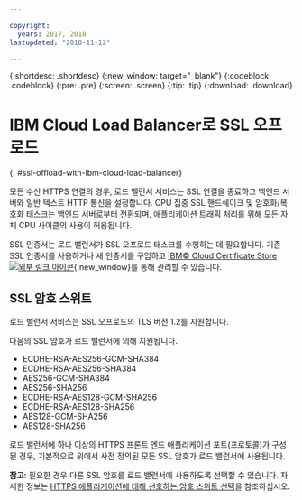 ```yaml
---

copyright:
  years: 2017, 2018
lastupdated: "2018-11-12"

---
```


{:shortdesc: .shortdesc}
{:new_window: target="_blank"}
{:codeblock: .codeblock}
{:pre: .pre}
{:screen: .screen}
{:tip: .tip}
{:download: .download}

# IBM Cloud Load Balancer로 SSL 오프로드
{: #ssl-offload-with-ibm-cloud-load-balancer}

모든 수신 HTTPS 연결의 경우, 로드 밸런서 서비스는 SSL 연결을 종료하고 백엔드 서버와 일반 텍스트 HTTP 통신을 설정합니다. CPU 집중 SSL 핸드쉐이크 및 암호화/복호화 태스크는 백엔드 서버로부터 전환되며, 애플리케이션 트래픽 처리를 위해 모든 자체 CPU 사이클의 사용이 허용됩니다. 

SSL 인증서는 로드 밸런서가 SSL 오프로드 태스크를 수행하는 데 필요합니다. 기존 SSL 인증서를 사용하거나 새 인증서를 구입하고 [IBM© Cloud Certificate Store ![외부 링크 아이콘](../../icons/launch-glyph.svg "외부 링크 아이콘")](https://control.softlayer.com/security/sslcerts){:new_window}를 통해 관리할 수 있습니다. 

## SSL 암호 스위트
로드 밸런서 서비스는 SSL 오프로드의 TLS 버전 1.2를 지원합니다.

다음의 SSL 암호가 로드 밸런서에 의해 지원됩니다.

* ECDHE-RSA-AES256-GCM-SHA384
* ECDHE-RSA-AES256-SHA384
* AES256-GCM-SHA384
* AES256-SHA256
* ECDHE-RSA-AES128-GCM-SHA256
* ECDHE-RSA-AES128-SHA256
* AES128-GCM-SHA256
* AES128-SHA256

로드 밸런서에 하나 이상의 HTTPS 프론트 엔드 애플리케이션 포트(프로토콜)가 구성된 경우, 기본적으로 위에서 사전 정의된 모든 SSL 암호가 로드 밸런서에 사용됩니다. 

**참고:** 필요한 경우 다른 SSL 암호를 로드 밸런서에 사용하도록 선택할 수 있습니다. 자세한 정보는 [HTTPS 애플리케이션에 대해 선호하는 암호 스위트 선택](/docs/infrastructure/loadbalancer-service?topic=loadbalancer-service-choosing-a-preferred-cipher-suite-for-your-https-application)을 참조하십시오.
